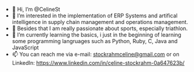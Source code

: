 - 👋 Hi, I’m @CelineSt
- 👀 I’m interested in the implementation of ERP Systems and artifical intelligence in supply chain management and operations management.
- 🏃 Besides that I am really passionate about sports, especially triathlon. 
- 🌱 I’m currently learning the basics, i just in the beginning of learning some programming langruages such as Python, Ruby, C, Java and JavaScript
- 📫 You can reach me via e-mail: stockrahmceline@gmail.com or on LinkedIn: https://www.linkedin.com/in/celine-stockrahm-0a647623b/

<!---
CelineSt/CelineSt is a ✨ special ✨ repository because its `README.md` (this file) appears on your GitHub profile.
You can click the Preview link to take a look at your changes.
--->
